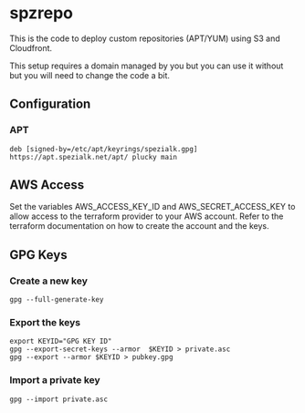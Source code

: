 # spzrepo

This is the code to deploy custom repositories (APT/YUM) using S3 and Cloudfront. 

This setup requires a domain managed by you but you can use it without but you will need to change the code a bit.

## Configuration

### APT

```curl -fsSL "https://apt.spezialk.net/apt/pubkey.gpg" | gpg --dearmor -o /etc/apt/keyrings/spezialk.gpg
deb [signed-by=/etc/apt/keyrings/spezialk.gpg] https://apt.spezialk.net/apt/ plucky main
```

## AWS Access

Set the variables AWS_ACCESS_KEY_ID and AWS_SECRET_ACCESS_KEY to allow access to the terraform provider to your AWS account.
Refer to the terraform documentation on how to create the account and the keys.


## GPG Keys

### Create a new key
 
```gpg --full-generate-key```


### Export the keys


```gpg --list-keys
export KEYID="GPG KEY ID"
gpg --export-secret-keys --armor  $KEYID > private.asc
gpg --export --armor $KEYID > pubkey.gpg
```

### Import a private key

``` gpg --import private.asc ```


